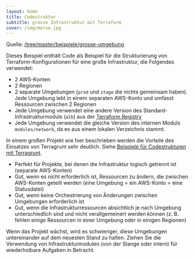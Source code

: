 ```yaml
---
layout: home
title: Codestruktur
subtitle: grosse Infrastruktur mit Terraform
cover: /img/morse.jpg
---
```


Quelle: [/tree/master/beispiele/grosse-umgebung](https://github.com/elastic2ls-awiechert/terraform-in-der-praxis/tree/5bf9f34e385bacc9d6cc742f0aea3178d23aaeab/tree/master/beispiele/grosse-umgebung/README.md)

Dieses Beispiel enthält Code als Beispiel für die Strukturierung von Terraform-Konfigurationen für eine große Infrastruktur, die Folgendes verwendet:

* 2 AWS-Konten
* 2 Regionen
* 2 separate Umgebungen \(`prod` und `stage` die nichts gemeinsam haben\). Jede Umgebung lebt in einem separaten AWS-Konto und umfasst Ressourcen zwischen 2 Regionen
* Jede Umgebung verwendet eine andere Version des Standard-Infrastrukturmoduls \(`alb`\) aus der [Terraform Registry](https://registry.terraform.io/)
* Jede Umgebung verwendet die gleiche Version des internen Moduls `modules/network`, da es aus einem lokalen Verzeichnis stammt.

>
In einem großen Projekt wie hier beschrieben werden die Vorteile des Einsatzes von Terragrunt sehr deutlich. Siehe [Beispiele für Codestrukturen mit Terragrunt](../terragrunt.md).


>
* Perfekt für Projekte, bei denen die Infrastruktur logisch getrennt ist \(separate AWS-Konten\)
* Gut, wenn es nicht erforderlich ist, Ressourcen zu ändern, die zwischen AWS-Konten geteilt werden \(eine Umgebung = ein AWS-Konto = eine Statusdatei\)
* Gut, wenn keine Orchestrierung von Änderungen zwischen Umgebungen erforderlich ist
* Gut, wenn die Infrastrukturressourcen absichtlich je nach Umgebung unterschiedlich sind und nicht verallgemeinert werden können \(z. B. fehlen einige Ressourcen in einer Umgebung oder in einigen Regionen\)


>
Wenn das Projekt wächst, wird es schwieriger, diese Umgebungen untereinander auf dem neuesten Stand zu halten. Ziehen Sie die Verwendung von Infrastrukturmodulen \(von der Stange oder intern\) für wiederholbare Aufgaben in Betracht.


